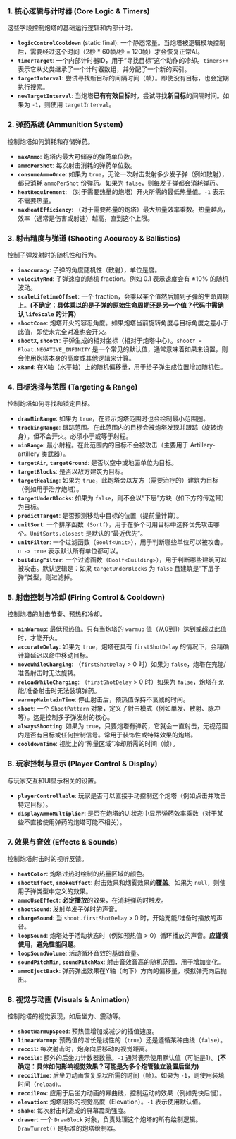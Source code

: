
### 1. 核心逻辑与计时器 (Core Logic & Timers)
这些字段控制炮塔的基础运行逻辑和内部计时。
*   **`logicControlCooldown`** (static final): 一个静态常量。当炮塔被逻辑模块控制后，需要经过这个时间（2秒 * 60帧/秒 = 120帧）才会恢复正常AI。
*   **`timerTarget`**: 一个内部计时器ID，用于“寻找目标”这个动作的冷却。`timers++` 表示它从父类继承了一个计时器数组，并分配了一个新的索引。
*   **`targetInterval`**: 尝试寻找新目标的间隔时间（帧）。即使没有目标，也会定期执行搜索。
*   **`newTargetInterval`**: 当炮塔**已有有效目标**时，尝试寻找**新目标**的间隔时间。如果为 `-1`，则使用 `targetInterval`。

### 2. 弹药系统 (Ammunition System)
控制炮塔如何消耗和存储弹药。
*   **`maxAmmo`**: 炮塔内最大可储存的弹药单位数。
*   **`ammoPerShot`**: 每次射击消耗的弹药单位数。
*   **`consumeAmmoOnce`**: 如果为 `true`，无论一次射击发射多少发子弹（例如散射），都只消耗 `ammoPerShot` 份弹药。如果为 `false`，则每发子弹都会消耗弹药。
*   **`heatRequirement`**: （对于需要热量的炮塔）开火所需的最低热量值。`-1` 表示不需要热量。
*   **`maxHeatEfficiency`**: （对于需要热量的炮塔）最大热量效率乘数。热量越高，效率（通常是伤害或射速）越高，直到这个上限。

### 3. 射击精度与弹道 (Shooting Accuracy & Ballistics)
控制子弹发射时的随机性和行为。
*   **`inaccuracy`**: 子弹的角度随机性（散射），单位是度。
*   **`velocityRnd`**: 子弹速度的随机 fraction。例如 0.1 表示速度会有 ±10% 的随机波动。
*   **`scaleLifetimeOffset`**: 一个 fraction，会乘以某个值然后加到子弹的生命周期上。**(不确定：具体乘以的是子弹的原始生命周期还是另一个值？代码中需确认 `lifeScale` 的计算)**
*   **`shootCone`**: 炮塔开火的容忍角度。如果炮塔当前旋转角度与目标角度之差小于此值，即使未完全对准也会开火。
*   **`shootX`, `shootY`**: 子弹生成的相对坐标（相对于炮塔中心）。`shootY = Float.NEGATIVE_INFINITY` 是一个常见的默认值，通常意味着如果未设置，则会使用炮塔本身的高度或其他逻辑来计算。
*   **`xRand`**: 在X轴（水平轴）上的随机偏移量，用于给子弹生成位置增加随机性。

### 4. 目标选择与范围 (Targeting & Range)
控制炮塔如何寻找和锁定目标。
*   **`drawMinRange`**: 如果为 `true`，在显示炮塔范围时也会绘制最小范围圈。
*   **`trackingRange`**: 跟踪范围。在此范围内的目标会被炮塔发现并跟踪（旋转炮身），但不会开火。必须小于或等于射程。
*   **`minRange`**: 最小射程。在此范围内的目标不会被攻击（主要用于 Artillery- artillery 类武器）。
*   **`targetAir`**, **`targetGround`**: 是否以空中或地面单位为目标。
*   **`targetBlocks`**: 是否以敌方建筑为目标。
*   **`targetHealing`**: 如果为 `true`，此炮塔会以友方（需要治疗的）建筑为目标（例如用于治疗炮塔）。
*   **`targetUnderBlocks`**: 如果为 `false`，则不会以“下层”方块（如下方的传送带）为目标。
*   **`predictTarget`**: 是否预测移动中目标的位置（提前量计算）。
*   **`unitSort`**: 一个排序函数（`Sortf`），用于在多个可用目标中选择优先攻击哪个。`UnitSorts.closest` 是默认的“最近优先”。
*   **`unitFilter`**: 一个过滤函数（`Boolf<Unit>`），用于判断哪些单位可以被攻击。`u -> true` 表示默认所有单位都可以。
*   **`buildingFilter`**: 一个过滤函数（`Boolf<Building>`），用于判断哪些建筑可以被攻击。默认逻辑是：如果 `targetUnderBlocks` 为 `false` 且建筑是“下层子弹”类型，则过滤掉。

### 5. 射击控制与冷却 (Firing Control & Cooldown)
控制炮塔的射击节奏、预热和冷却。
*   **`minWarmup`**: 最低预热值。只有当炮塔的 `warmup` 值（从0到1）达到或超过此值时，才能开火。
*   **`accurateDelay`**: 如果为 `true`，炮塔在具有 `firstShotDelay` 的情况下，会精确计算延迟以命中移动目标。
*   **`moveWhileCharging`**: （`firstShotDelay` > 0 时）如果为 `false`，炮塔在充能/准备射击时无法旋转。
*   **`reloadWhileCharging`**: （`firstShotDelay` > 0 时）如果为 `false`，炮塔在充能/准备射击时无法装填弹药。
*   **`warmupMaintainTime`**: 停止射击后，预热值保持不衰减的时间。
*   **`shoot`**: 一个 `ShootPattern` 对象，定义了射击模式（例如单发、散射、脉冲等）。这是控制多子弹发射的核心。
*   **`alwaysShooting`**: 如果为 `true`，只要炮塔有弹药，它就会一直射击，无视范围内是否有目标或任何控制信号。常用于装饰性或特殊效果的炮塔。
*   **`cooldownTime`**: 视觉上的“热量区域”冷却所需的时间（帧）。

### 6. 玩家控制与显示 (Player Control & Display)
与玩家交互和UI显示相关的设置。
*   **`playerControllable`**: 玩家是否可以直接手动控制这个炮塔（例如点击并攻击特定目标）。
*   **`displayAmmoMultiplier`**: 是否在炮塔的UI状态中显示弹药效率乘数（对于某些不直接使用弹药的炮塔可能不相关）。

### 7. 效果与音效 (Effects & Sounds)
控制炮塔射击时的视听反馈。
*   **`heatColor`**: 炮塔过热时绘制的热量区域的颜色。
*   **`shootEffect`**, **`smokeEffect`**: 射击效果和烟雾效果的**覆盖**。如果为 `null`，则使用子弹类型中定义的效果。
*   **`ammoUseEffect`**: **必定播放**的效果，在消耗弹药时触发。
*   **`shootSound`**: 发射单发子弹时的声音。
*   **`chargeSound`**: 当 `shoot.firstShotDelay` > 0 时，开始充能/准备时播放的声音。
*   **`loopSound`**: 炮塔处于活动状态时（例如预热值 > 0）循环播放的声音。**应谨慎使用，避免性能问题**。
*   **`loopSoundVolume`**: 活动循环音效的基础音量。
*   **`soundPitchMin`**, **`soundPitchMax`**: 射击音效音高的随机范围，用于增加变化。
*   **`ammoEjectBack`**: 弹药弹出效果在Y轴（向下）方向的偏移量，模拟弹壳向后抛出。

### 8. 视觉与动画 (Visuals & Animation)
控制炮塔的视觉表现，如后坐力、震动等。
*   **`shootWarmupSpeed`**: 预热值增加或减少的插值速度。
*   **`linearWarmup`**: 预热值的增长是线性的（`true`）还是遵循某种曲线（`false`）。
*   **`recoil`**: 每次射击时，炮身向后移动的视觉距离。
*   **`recoils`**: 额外的后坐力计数器数量。`-1` 通常表示使用默认值（可能是1）。**(不确定：具体如何影响视觉效果？可能是为多个炮管独立设置后坐力)**
*   **`recoilTime`**: 后坐力动画恢复原状所需的时间（帧）。如果为 `-1`，则使用装填时间（`reload`）。
*   **`recoilPow`**: 应用于后坐力动画的幂曲线，控制运动的效果（例如先快后慢）。
*   **`elevation`**: 炮塔阴影的视觉高度（Elevation）。`-1` 表示使用默认值。
*   **`shake`**: 每次射击时造成的屏幕震动强度。
*   **`drawer`**: 一个 `DrawBlock` 对象，负责处理这个炮塔的所有绘制逻辑。`DrawTurret()` 是标准的炮塔绘制器。